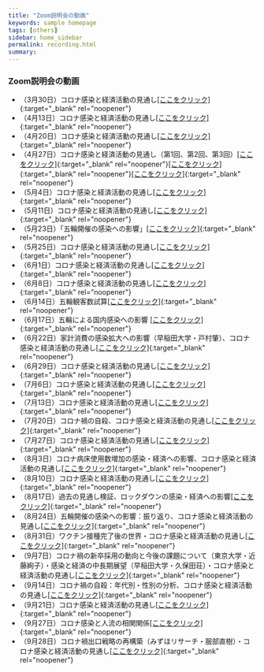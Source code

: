 ```yaml
---
title: "Zoom説明会の動画"
keywords: sample homepage
tags: [others]
sidebar: home_sidebar
permalink: recording.html
summary:
---
```


### Zoom説明会の動画



- （3月30日）コロナ感染と経済活動の見通し[[ここをクリック]](https://u-tokyo-ac-jp.zoom.us/rec/share/PSgMvoQQCNpGmODfyujp9rDeVI_zoYcAYouj_05pPi5wQgUP30CJQLgKAuQF7Ci8.rT8j01xqw4bE-5kA?startTime=1617091306000){:target="_blank" rel="noopener"}
- （4月13日）コロナ感染と経済活動の見通し[[ここをクリック]](https://u-tokyo-ac-jp.zoom.us/rec/share/X1nKq9vBFRCghWKSy9mmwglzJlv1uSBZHhOuHRty6hq_tDatnmD1g7ps7zG1yYiH.Gid9nkZ4y0DGlbya){:target="_blank" rel="noopener"}
- （4月20日）コロナ感染と経済活動の見通し[[ここをクリック]](https://u-tokyo-ac-jp.zoom.us/rec/share/yamnPfsovC4sf5spZ5WnF9B0XaQwbsb6hUVGIAP95MuWrtt5CVvliog-KXOvPh5Y.BdAIQX7ZMlovSW0c){:target="_blank" rel="noopener"}
- （4月27日）コロナ感染と経済活動の見通し（第1回、第2回、第3回）[[ここをクリック]](https://u-tokyo-ac-jp.zoom.us/rec/share/IRZvttIR2lZ-uV-juJxN4nuNCfbpilp_K8Hnn0MSxrFlHfbIqYxdxA85RVKVwA2L.qvT8wPDvrs_PbF9r){:target="_blank" rel="noopener"}[[ここをクリック]](https://u-tokyo-ac-jp.zoom.us/rec/share/G_dhZOFCnyM5TlI0ciugR8nM7HUHKa2EYdNGJeL935DfAJxI1blz8SSbfKbh68.ecBe_sCMc3GLAl67){:target="_blank" rel="noopener"}[[ここをクリック]](https://u-tokyo-ac-jp.zoom.us/rec/share/J0eCA8RF6TGcfrsYcW4k9W0crEATd7FJNYldqI4PvyZ7kWooY1kyouF1kL_NI5ot.FeAq3mRPUYgUsNhz){:target="_blank" rel="noopener"}
- （5月4日）コロナ感染と経済活動の見通し[[ここをクリック]](https://u-tokyo-ac-jp.zoom.us/rec/share/6VBdFiQOicEw63WczadVca3xb23rIvi0hDsiRhv3HJyehfaoglYWho-66Zg14CiF.xkuxA2eV2ZOUcgyD){:target="_blank" rel="noopener"}
- （5月11日）コロナ感染と経済活動の見通し[[ここをクリック]](https://u-tokyo-ac-jp.zoom.us/rec/share/9d0GUwnZrvl6whVg6WyRIHnhwZOmdu7_vlS8OiqRndZWxhK6UvPEZ3SkYTni2Jjj.9ymBhpxaFtM0NFyf){:target="_blank" rel="noopener"}
- （5月23日）「五輪開催の感染への影響」[[ここをクリック]](
  https://u-tokyo-ac-jp.zoom.us/rec/share/ehQlA6EVys2CYehi52Pdhf2TURbC4Z3p_0uhvvcU-QgR8jQ13RUqahKEwKlmbSVB.4jfNDCEVEjkgmANt?startTime=1621754628000){:target="_blank" rel="noopener"}
- （5月25日）コロナ感染と経済活動の見通し[[ここをクリック]](
  https://u-tokyo-ac-jp.zoom.us/rec/share/OI75Geb3F5g1T6N9yCCPdKCaNw052iMUKd-EwStXlYyOuJ-P5N3dsasGcamgyX9m.OYVUVxzj4rJ1DGk3?startTime=1621929900000){:target="_blank" rel="noopener"}
- （6月1日）コロナ感染と経済活動の見通し[[ここをクリック]](https://u-tokyo-ac-jp.zoom.us/rec/share/Xfzm3SYs1F2942APzA0wpQ4vKoBwUImMwMAKgmPfW16Lgyer-EF3ZsPuyt8jaE3P.874Hp7rpr2C_VQvC?startTime=1622537602000){:target="_blank" rel="noopener"}
- （6月8日）コロナ感染と経済活動の見通し[[ここをクリック]](https://u-tokyo-ac-jp.zoom.us/rec/share/-yd5patJIpV5ofxvcRYeyUsOooSMHvoddo6J_fBufJmwhn1AtmQhH9nFHk8lnqIG.XaxPTLV46F41NV_c?startTime=1623141706000){:target="_blank" rel="noopener"}
- （6月14日）五輪観客数試算[[ここをクリック]](https://u-tokyo-ac-jp.zoom.us/rec/share/c0d4HuerGp5Xy3ZvrAEHD43pwz7YnsCiFVKhNqpF77mcn_zV8YIPpyfi1WFgYd2m.H4-Ai-G25TQvrnge?startTime=1623655496000){:target="_blank" rel="noopener"}
- （6月17日）五輪による国内感染への影響 [[ここをクリック]](https://u-tokyo-ac-jp.zoom.us/rec/share/wLhQewKTLoVY5T00yi96h0FP5khCNXH4m99egtZJ5P5YtkXtNCANk-LbxmOQY8yW.4vsb-dwlCZ497iPH?startTime=1623912478000){:target="_blank" rel="noopener"}
- （6月22日）家計消費の感染拡大への影響（早稲田大学・戸村肇）、コロナ感染と経済活動の見通し[[ここをクリック]](https://u-tokyo-ac-jp.zoom.us/rec/share/MrCI7mWiOTZ6bWD4aeLRsQsmeUsjMlhCw_Qx8BOCpfzVWGOlHiwkEGgNuChSoljI.qRV1NH_6AekKYinX?startTime=1624350892000){:target="_blank" rel="noopener"}
- （6月29日）コロナ感染と経済活動の見通し[[ここをクリック]](https://u-tokyo-ac-jp.zoom.us/rec/share/0hR7Ag5NwSYRly2jTUu0B6_yHnV3fp8YseyjvL93xpJXLxzeMuF_t5soq3LsqWtg.DYrfa4QZvAYIpH-K?startTime=1624955212000){:target="_blank" rel="noopener"}
- （7月6日）コロナ感染と経済活動の見通し[[ここをクリック]](https://u-tokyo-ac-jp.zoom.us/rec/share/bPy9r225cDWdFcOwY_byyIDnmmPr3qmR4S_80vDTZpY0K2MKB53iuuddLCWgxz0.DY72_F1oyc80qYKw?startTime=1625559905000){:target="_blank" rel="noopener"}
- （7月13日）コロナ感染と経済活動の見通し[[ここをクリック]](https://u-tokyo-ac-jp.zoom.us/rec/share/Q7byEqSIXJlUgASOtgSCSdyEA-MRjLOCnPoPrkddhhl_MFm8bRgabOO-YO7doNZY.GzaFKgSI_jjPwCMg?startTime=1626166547000){:target="_blank" rel="noopener"}
- （7月20日）コロナ禍の自殺、コロナ感染と経済活動の見通し[[ここをクリック]](https://u-tokyo-ac-jp.zoom.us/rec/share/p3CfBtbJ3wCY9-zGw7ox5_Q8IO8bWSeAIycZrWm-97uyngvgBNa2Z633u6JIGS01.2JfINJQI4RxVr985?startTime=1626766836000){:target="_blank" rel="noopener"}
- （7月27日）コロナ感染と経済活動の見通し[[ここをクリック]](https://u-tokyo-ac-jp.zoom.us/rec/share/a1FaJC9gq0Ein1etiN8maA-v98kFPW5iTflKHZ1UxC4-jidOR390lYCh4yJGorm9.-u_pfqPG7AqZHhn8?startTime=1627372184000){:target="_blank" rel="noopener"}
- （8月3日）コロナ病床使用数増加の感染・経済への影響、コロナ感染と経済活動の見通し[[ここをクリック]](https://u-tokyo-ac-jp.zoom.us/rec/share/JMp_CEcMRztI0SJuXwxryPkfXREnF2EyYu9ThkzmaGjt3s2zwKTltVwU79xNxmZ_.YntbDlLP3mpCVgZX?startTime=1627977158000){:target="_blank" rel="noopener"}
- （8月10日）コロナ感染と経済活動の見通し[[ここをクリック]](https://u-tokyo-ac-jp.zoom.us/rec/share/kG5Csnt7FkDrVJxfk5t3kXfnz8WLKRLA7pfAcvLZHH8JxONTqOqCyA-vw8wh7lK4.tXGsMC_2iT0KJlkl?startTime=1628581893000){:target="_blank" rel="noopener"}
- （8月17日）過去の見通し検証、ロックダウンの感染・経済への影響[[ここをクリック]](https://u-tokyo-ac-jp.zoom.us/rec/share/Mfmd3LFhTjFmL8RP2Wf24Zq09bTJ2unY5TpPfwhAcjz2L7O5FfN8tIH6-S_g3C0.CtEE9mebI5cqmXEX?startTime=1629186590000){:target="_blank" rel="noopener"}
- （8月24日）五輪開催の感染への影響：振り返り、コロナ感染と経済活動の見通し[[ここをクリック]](https://u-tokyo-ac-jp.zoom.us/rec/share/HQtjfIaZoxhwfDfcl4F5SM57ZyvIyy9iByLqxqsDwJo4_BIvCfr0IZlcc3BBfmEH.dt5fCdFEXEnzQUX5?startTime=1629791347000){:target="_blank" rel="noopener"}
- （8月31日）ワクチン接種完了後の世界・コロナ感染と経済活動の見通し[[ここをクリック]](https://u-tokyo-ac-jp.zoom.us/rec/share/ccFYK_uNqvon4VfCxo66exsoqOvM8s1VcrsXzxPS27dn7g52giJSOZ-GGADPkdMm.ngHadLttL0w-Q4KQ?startTime=1630395886000){:target="_blank" rel="noopener"}
- （9月7日）コロナ禍の新卒採用の動向と今後の課題について（東京大学・近藤絢子）・感染と経済の中長期展望（早稲田大学・久保田荘）・コロナ感染と経済活動の見通し[[ここをクリック]](https://u-tokyo-ac-jp.zoom.us/rec/share/g1QKCaL4DRX5Jqe9xaGMS1dBEh9APiGPSxkSuRrnI_Krkx5CPNauBuyNB4jyZNlv.c6iRQVGJmfV8TyRw?startTime=1630999296000){:target="_blank" rel="noopener"}
- （9月14日）コロナ禍の自殺：年代別・性別の分析、コロナ感染と経済活動の見通し[[ここをクリック]](https://u-tokyo-ac-jp.zoom.us/rec/share/Qke3AEROWgNxdjFpf0tKlXFCysivSZb3DnO8dMuBEd99xyWV-5okHbtI0sOzDHLb.AUguxBU_uXKo-Q6X?startTime=1632209402000){:target="_blank" rel="noopener"}
- （9月21日）コロナ感染と経済活動の見通し[[ここをクリック]](https://u-tokyo-ac-jp.zoom.us/rec/share/Jjfm9p4EE48Epqyv9D1IlTWv2kebBs3p-5Oy5Zt_EOF1sDVGVslmhStnhlw2bKM.YiyHtF0nAXJILaoI?startTime=1632725824000){:target="_blank" rel="noopener"}
- （9月27日）コロナ感染と人流の相関関係[[ここをクリック]](https://u-tokyo-ac-jp.zoom.us/rec/share/OQGEbVHC-X0lylnase2GBnV_bVXp8Zy9Nvnia4W52SCR4z3syHrfcg5XG9T_iA0.CLOXyIyt5xLWTV17?startTime=1632725824000){:target="_blank" rel="noopener"}
- （9月28日）コロナ禍出口戦略の再構築（みずほリサーチ・服部直樹）・コロナ感染と経済活動の見通し[[ここをクリック]](https://u-tokyo-ac-jp.zoom.us/rec/share/sBSaD2IfbB_tUQyZH7Y4UzZ8X_x6ZvVcp_ThZqFbX5DhdRiZ2lRmIwLNniVtF4cc.qTqjIcJQSwrQK4Io?startTime=1632807697000){:target="_blank" rel="noopener"}


